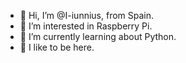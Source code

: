 - 👋 Hi, I’m @I-iunnius, from Spain.
- 👀 I’m interested in Raspberry Pi.
- 🌱 I’m currently learning about Python.
- 💞️ I like to be here.
